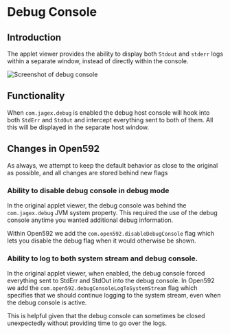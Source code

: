# Debug Console

## Introduction
The applet viewer provides the ability to display both `Stdout` and `stderr`
logs within a separate window, instead of directly within the console.

![Screenshot of debug console](https://www.dropbox.com/s/0fweulsbz8e0z3o/jagex-debug-console.png?raw=1)

## Functionality
When `com.jagex.debug` is enabled the debug host console will hook into both
`StdErr` and `StdOut` and intercept everything sent to both of them. All this
will be displayed in the separate host window.

## Changes in Open592
As always, we attempt to keep the default behavior as close to the original as
possible, and all changes are stored behind new flags

### Ability to disable debug console in debug mode
In the original applet viewer, the debug console was behind the
`com.jagex.debug` JVM system property. This required the use of the debug
console anytime you wanted additional debug information.

Within Open592 we add the `com.open592.disableDebugConsole` flag which lets you
disable the debug flag when it would otherwise be shown.

### Ability to log to both system stream and debug console.
In the original applet viewer, when enabled, the debug console forced everything
sent to StdErr and StdOut into the debug console. In Open592 we add the
`com.open592.debugConsoleLogToSystemStream` flag which specifies that
we should continue logging to the system stream, even when the debug console
is active.

This is helpful given that the debug console can sometimes be closed
unexpectedly without providing time to go over the logs.
